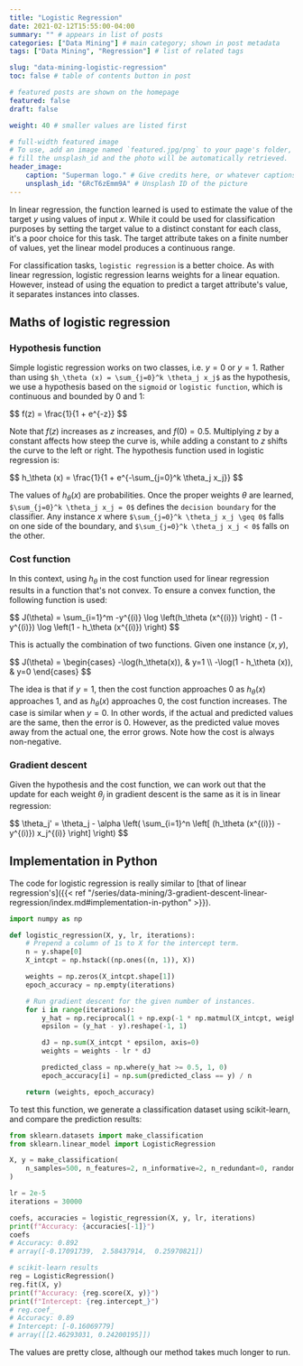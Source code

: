 ```yaml
---
title: "Logistic Regression"
date: 2021-02-12T15:55:00-04:00
summary: "" # appears in list of posts
categories: ["Data Mining"] # main category; shown in post metadata
tags: ["Data Mining", "Regression"] # list of related tags

slug: "data-mining-logistic-regression"
toc: false # table of contents button in post

# featured posts are shown on the homepage
featured: false
draft: false

weight: 40 # smaller values are listed first

# full-width featured image
# To use, add an image named `featured.jpg/png` to your page's folder, or
# fill the unsplash_id and the photo will be automatically retrieved.
header_image:
    caption: "Superman logo." # Give credits here, or whatever captions you want to add (support markdown)
    unsplash_id: "6RcT6zEmm9A" # Unsplash ID of the picture
---
```


In linear regression, the function learned is used to estimate the value of the target $y$ using values of input $x$. While it could be used for classification purposes by setting the target value to a distinct constant for each class, it's a poor choice for this task. The target attribute takes on a finite number of values, yet the linear model produces a continuous range.

For classification tasks, `logistic regression` is a better choice. As with linear regression, logistic regression learns weights for a linear equation. However, instead of using the equation to predict a target attribute's value, it separates instances into classes.

## Maths of logistic regression

### Hypothesis function

Simple logistic regression works on two classes, i.e. $y=0$ or $y=1$. Rather than using `$h_\theta (x) = \sum_{j=0}^k \theta_j x_j$` as the hypothesis, we use a hypothesis based on the `sigmoid` or `logistic function`, which is continuous and bounded by 0 and 1:

<div>
$$
    f(z) = \frac{1}{1 + e^{-z}}
$$
</div>

Note that $f(z)$ increases as $z$ increases, and $f(0) = 0.5$. Multiplying $z$ by a constant affects how steep the curve is, while adding a constant to $z$ shifts the curve to the left or right. The hypothesis function used in logistic regression is:

<div>
$$
    h_\theta (x) = \frac{1}{1 + e^{-\sum_{j=0}^k \theta_j x_j}}
$$
</div>

The values of $h_\theta (x)$ are probabilities. Once the proper weights $\theta$ are learned, `$\sum_{j=0}^k \theta_j x_j = 0$` defines the `decision boundary` for the classifier. Any instance $x$ where `$\sum_{j=0}^k \theta_j x_j \geq 0$` falls on one side of the boundary, and `$\sum_{j=0}^k \theta_j x_j < 0$` falls on the other.

### Cost function

In this context, using $h_\theta$ in the cost function used for linear regression results in a function that's not convex. To ensure a convex function, the following function is used:

<div>
$$
    J(\theta) = \sum_{i=1}^m -y^{(i)} \log \left(h_\theta (x^{(i)}) \right) - (1 - y^{(i)}) \log \left(1 - h_\theta (x^{(i)}) \right)
$$
</div>

This is actually the combination of two functions. Given one instance $(x, y)$,

<div>
$$
    J(\theta) = \begin{cases}
        -\log(h_\theta(x)), & y=1 \\
        -\log(1 - h_\theta (x)), & y=0 
    \end{cases}
$$
</div>

The idea is that if $y=1$, then the cost function approaches 0 as $h_\theta(x)$ approaches 1, and as $h_\theta (x)$ approaches 0, the cost function increases. The case is similar when $y=0$. In other words, if the actual and predicted values are the same, then the error is 0. However, as the predicted value moves away from the actual one, the error grows. Note how the cost is always non-negative.

### Gradient descent

Given the hypothesis and the cost function, we can work out that the update for each weight $\theta_j$ in gradient descent is the same as it is in linear regression:

<div>
$$
    \theta_j' = \theta_j - \alpha \left( \sum_{i=1}^n \left[ (h_\theta (x^{(i)}) - y^{(i)}) x_j^{(i)} \right] \right)
$$
</div>

## Implementation in Python

The code for logistic regression is really similar to [that of linear regression's]({{< ref "/series/data-mining/3-gradient-descent-linear-regression/index.md#implementation-in-python" >}}).

```python
import numpy as np

def logistic_regression(X, y, lr, iterations):
    # Prepend a column of 1s to X for the intercept term.
    n = y.shape[0]
    X_intcpt = np.hstack((np.ones((n, 1)), X))

    weights = np.zeros(X_intcpt.shape[1])
    epoch_accuracy = np.empty(iterations)

    # Run gradient descent for the given number of instances.
    for i in range(iterations):
        y_hat = np.reciprocal(1 + np.exp(-1 * np.matmul(X_intcpt, weights)))
        epsilon = (y_hat - y).reshape(-1, 1)

        dJ = np.sum(X_intcpt * epsilon, axis=0)
        weights = weights - lr * dJ

        predicted_class = np.where(y_hat >= 0.5, 1, 0)
        epoch_accuracy[i] = np.sum(predicted_class == y) / n

    return (weights, epoch_accuracy)
```

To test this function, we generate a classification dataset using scikit-learn, and compare the prediction results:

```python
from sklearn.datasets import make_classification
from sklearn.linear_model import LogisticRegression

X, y = make_classification(
    n_samples=500, n_features=2, n_informative=2, n_redundant=0, random_state=42
)

lr = 2e-5
iterations = 30000

coefs, accuracies = logistic_regression(X, y, lr, iterations)
print(f"Accuracy: {accuracies[-1]}")
coefs
# Accuracy: 0.892
# array([-0.17091739,  2.58437914,  0.25970821])

# scikit-learn results
reg = LogisticRegression()
reg.fit(X, y)
print(f"Accuracy: {reg.score(X, y)}")
print(f"Intercept: {reg.intercept_}")
# reg.coef_
# Accuracy: 0.89
# Intercept: [-0.16069779]
# array([[2.46293031, 0.24200195]])
```

The values are pretty close, although our method takes much longer to run.
